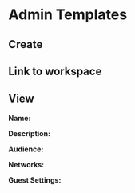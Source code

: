 # Admin Templates

## Create

## Link to workspace

## View

**Name:**

**Description:**

**Audience:**

**Networks:**

**Guest Settings:**
